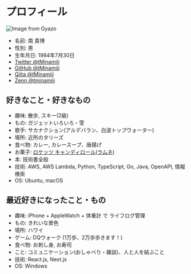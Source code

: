 # プロフィール

![Image from Gyazo](https://i.gyazo.com/e1e68fb95b7c7acdf73171f3f4afd4b0.jpg)

- 名前: 南 貴博
- 性別: 男
- 生年月日: 1984年7月30日
- [Twitter @tMinamiii](https://twitter.com/tMinamiii)
- [GitHub @tMinamiii](https://github.com/tMinamiii)
- [Qiita @tMinamiii](https://qiita.com/tMinamiii)
- [Zenn @tminamiii](https://zenn.dev/tminamiii)

## 好きなこと・好きなもの

- 趣味: 散歩, スキー(2級)
- もの: ガジェットいろいろ・雪
- 歌手: サカナクション(アルデバラン、白波トップウォーター)
- 場所: 近所のタリーズ
- 食べ物: カレー, カレースープ、唐揚げ
- お菓子: [ロケッツ キャンディロール(ラムネ)](https://www.amazon.co.jp/dp/B012ZFXKZY)
- 本: 技術書全般
- 技術: AWS, AWS Lambda, Python, TypeScript, Go, Java,  OpenAPI, 情報検索
- OS: Ubuntu, macOS

## 最近好きになったこと・もの

- 趣味: iPhone + AppleWatch + 体重計 で ライフログ管理
- もの: きれいな景色
- 場所: ハワイ
- ゲーム: DQウォーク (1万歩、2万歩歩きます！)
- 食べ物: お刺し身, お寿司
- こと: コミュニケーション(おしゃべり・雑談)、人と人を結ぶこと
- 技術: React.js, Next.js
- OS: Windows
